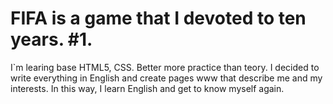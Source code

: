 # FIFA is a game that I devoted to ten years. #1. 
I`m learing base HTML5, CSS. Better more practice than teory. 
I decided to write everything in English and create pages www that describe me and my interests. In this way, I learn English and get to know myself again.
